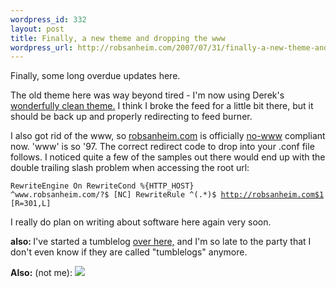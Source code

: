 ```yaml
--- 
wordpress_id: 332
layout: post
title: Finally, a new theme and dropping the www
wordpress_url: http://robsanheim.com/2007/07/31/finally-a-new-theme-and-dropping-the-www/
---
```

Finally, some long overdue updates here.

The old theme here was way beyond tired - I'm now using Derek's <a href="http://powazek.com/posts/516">wonderfully clean theme.</a>  I think I broke the feed for a little bit there, but it should be back up and properly redirecting to feed burner.

I also got rid of the www, so <a title="recursion!!" href="http://robsanheim.com">robsanheim.com</a> is officially <a href="http://no-www.org/">no-www</a> compliant now.  'www' is so '97.  The correct redirect code to drop into your .conf file follows. I noticed quite a few of the samples out there would end up with the double trailing slash problem when accessing the root url:

<code><pre>RewriteEngine On
RewriteCond %{HTTP_HOST} ^www\.robsanheim\.com/?$ [NC]
RewriteRule ^(.*)$ http://robsanheim.com$1 [R=301,L]
</pre></code>

I really do plan on writing about software here again very soon.  

<strong>also: </strong>I've started a tumblelog <a href="http://303.tumblr.com/">over here,</a> and I'm so late to the party that I don't even know if they are called "tumblelogs" anymore.  

<strong>Also:</strong> (not me):
<img src="http://www.patandfran.com/frontPagePics/cima_athf.jpg" />

